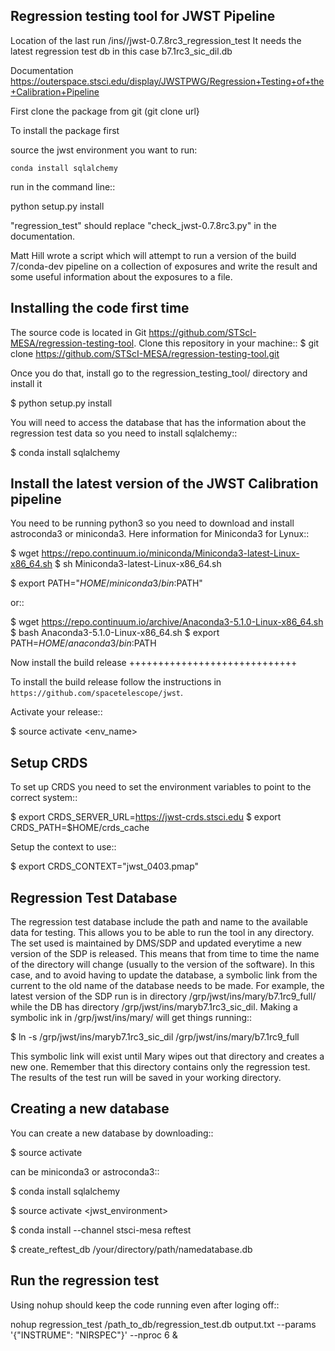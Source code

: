 Regression testing tool for JWST Pipeline
-----------------------------------------

Location of the last run /ins//jwst-0.7.8rc3_regression_test
It needs the latest regression test db in this case b7.1rc3_sic_dil.db 

Documentation https://outerspace.stsci.edu/display/JWSTPWG/Regression+Testing+of+the+Calibration+Pipeline

First clone the package from git (git clone url}

To install the package first

source the jwst environment you want to run:

    conda install sqlalchemy

run in the command line:: 

   python setup.py install

"regression_test" should replace "check_jwst-0.7.8rc3.py" in the documentation.


Matt Hill wrote a script which will attempt to run a version of the build 7/conda-dev pipeline on a collection of exposures and write the result and some useful information about the exposures to a file.

Installing the code first time
------------------------------

The source code is located in Git https://github.com/STScI-MESA/regression-testing-tool. Clone this repository in your machine::
   $ git clone https://github.com/STScI-MESA/regression-testing-tool.git

Once you do that, install go to the regression_testing_tool/ directory and install it

   $ python setup.py install

You will need to access the database that has the information about the regression test data so you need to install sqlalchemy::

   $ conda install sqlalchemy

Install the latest version of the JWST Calibration pipeline
-----------------------------------------------------------

You need to be running python3 so you need to download and install astroconda3 or miniconda3. Here information for Miniconda3 for Lynux::

   $ wget https://repo.continuum.io/miniconda/Miniconda3-latest-Linux-x86_64.sh
   $ sh Miniconda3-latest-Linux-x86_64.sh

   $ export PATH="$HOME/miniconda3/bin:$PATH"

or::

   $ wget https://repo.continuum.io/archive/Anaconda3-5.1.0-Linux-x86_64.sh
   $ bash Anaconda3-5.1.0-Linux-x86_64.sh
   $ export PATH=$HOME/anaconda3/bin:$PATH

Now install the build release
+++++++++++++++++++++++++++++

To install the build release follow the instructions in ``https://github.com/spacetelescope/jwst``.

Activate your release::

   $ source activate <env_name>


Setup CRDS
----------

To set up CRDS you need to set the environment variables to point to the correct system::

   $ export CRDS_SERVER_URL=https://jwst-crds.stsci.edu
   $ export CRDS_PATH=$HOME/crds_cache

Setup the context to use::

   $ export CRDS_CONTEXT="jwst_0403.pmap"

Regression Test Database
------------------------

The regression test database include the path and name to the available data for testing. This allows you to be able to run the tool in any directory. The set used is maintained by DMS/SDP and updated everytime a new version of the SDP is released. This means that from time to time the name of the directory will change (usually to the version of the software). In this case, and to avoid having to update the database, a symbolic link from the current to the old name of the database needs to be made. For example, the latest version of the SDP run is in directory /grp/jwst/ins/mary/b7.1rc9_full/ while the DB has directory /grp/jwst/ins/maryb7.1rc3_sic_dil.  Making a symbolic ink in /grp/jwst/ins/mary/ will get things running::

   $ ln -s /grp/jwst/ins/maryb7.1rc3_sic_dil /grp/jwst/ins/mary/b7.1rc9_full

This symbolic link will exist until Mary wipes out that directory and creates a new one. Remember that this directory contains only the regression test. The results of the test run will be saved in your working directory.

Creating a new database
-----------------------

You can create a new database by downloading::

   $ source activate <astroconda>

<astroconda> can be miniconda3 or astroconda3::

   $ conda install sqlalchemy

   $ source activate <jwst_environment>

   $ conda install --channel stsci-mesa reftest

   $ create_reftest_db /your/directory/path/namedatabase.db

Run the regression test
-----------------------

Using nohup should keep the code running even after loging off::

   nohup regression_test /path_to_db/regression_test.db output.txt --params '{"INSTRUME": "NIRSPEC"}' --nproc 6 &


